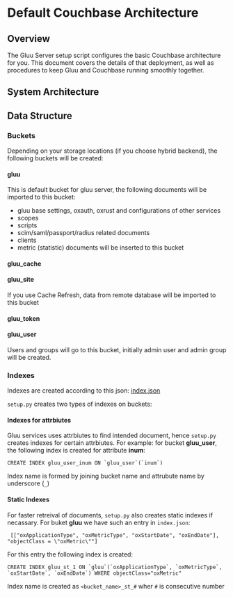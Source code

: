 # Default Couchbase Architecture

## Overview

The Gluu Server setup script configures the basic Couchbase architecture for you. This document covers the details of that deployment, as well as procedures to keep Gluu and Couchbase running smoothly together. <!-- This will obviously be better when finalized -->

## System Architecture

## Data Structure

### Buckets

Depending on your storage locations (if you choose hybrid backend), the following buckets will be created:

#### gluu
This is default bucket for gluu server, the following documents will be imported to this bucket:
  - gluu base settings, oxauth, oxrust and configurations of other services
  - scopes
  - scripts
  - scim/saml/passport/radius related documents
  - clients
  - metric (statistic) documents will be inserted to this bucket 

#### gluu_cache

#### gluu_site
If you use Cache Refresh, data from remote database will be imported to this bucket

#### gluu_token

#### gluu_user
Users and groups will go to this bucket, initially admin user and admin group will be created.


### Indexes

Indexes are created according to this json: [index.json](https://github.com/GluuFederation/community-edition-setup/blob/master/static/couchbase/index.json)

`setup.py` creates two types of indexes on buckets:

#### Indexes for attrbiutes
Gluu services uses attrbiutes to find intended document, hence `setup.py` creates indexes for certain attrbiutes. For example:
for bucket **gluu_user**, the following index is created for attribute **inum**:

```
CREATE INDEX gluu_user_inum ON `gluu_user`(`inum`)
```

Index name is formed by joining bucket name and attrubute name by underscore (`_`)

#### Static Indexes
For faster retreival of documents, `setup.py` also creates static indexes if necassary. For buket **gluu** we have such an entry in `index.json`:

```
 [["oxApplicationType", "oxMetricType", "oxStartDate", "oxEndDate"], "objectClass = \"oxMetric\""]
```

For this entry the following index is created:

```
CREATE INDEX gluu_st_1 ON `gluu`(`oxApplicationType`, `oxMetricType`, `oxStartDate`, `oxEndDate`) WHERE objectClass="oxMetric"
```

Index name is created as `<bucket_name>_st_#` wher `#` is consecutive number
